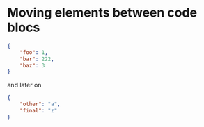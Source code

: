 # Moving elements between code blocs

```json
{
    "foo": 1,
    "bar": 222,
    "baz": 3
}
```

and later on

```json
{
    "other": "a",
    "final": "z"
}
```
